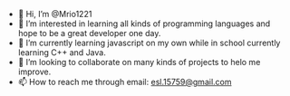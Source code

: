 - 👋 Hi, I’m @Mrio1221
- 👀 I’m interested in learning all kinds of programming languages and hope to be a great developer one day.
- 🌱 I’m currently learning javascript on my own while in school currently learning C++ and Java.
- 💞️ I’m looking to collaborate on many kinds of projects to helo me improve.
- 📫 How to reach me through email: esl.15759@gmail.com
